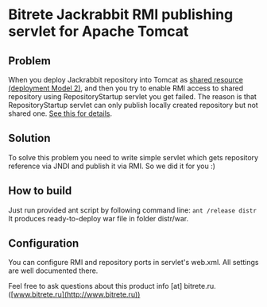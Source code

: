 Bitrete Jackrabbit RMI publishing servlet for Apache Tomcat
===========================================================

Problem
-------
When you deploy Jackrabbit repository into Tomcat as [shared resource (deployment Model 2)](http://jackrabbit.apache.org/deployment-models.html#DeploymentModels-Model2%3ASharedJ2EEResource), and then you try to enable RMI access to shared repository using RepositoryStartup servlet you get failed. The reason is that RepositoryStartup servlet can only publish locally created repository but not shared one. [See this for details](http://jackrabbit.510166.n4.nabble.com/Providing-RMI-access-for-a-model-2-shared-deployment-td512615.html).


Solution
--------
To solve this problem you need to write simple servlet which gets repository reference via JNDI and publish it via RMI. So we did it for you :)

How to build
------------
Just run provided ant script by following command line:
```ant /release distr```
It produces ready-to-deploy war file in folder distr/war.

Configuration
-------------
You can configure RMI and repository ports in servlet's web.xml. All settings are well documented there. 

Feel free to ask questions about this product info [at] bitrete.ru. ([www.bitrete.ru](http://www.bitrete.ru))

